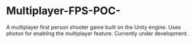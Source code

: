# Multiplayer-FPS-POC-
A multiplayer first person shooter game built on the Unity engine. Uses photon for enabling the multiplayer feature. Currently under development.

